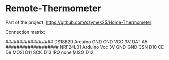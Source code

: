 # Remote-Thermometer

Part of the project: https://github.com/szymek25/Home-Thermometer

Connection matrix:

#################
DS18B20  Arduino
GND  GND
VCC  3V
DAT  A5
###################
NRF24L01 Arduino
Vcc 3V
GND GND
CSN D10
CE  D9
MOSI D11
SCK D13
IRQ none
MISO D12
